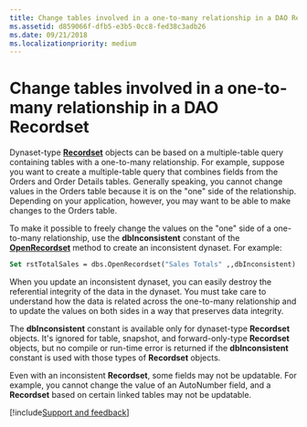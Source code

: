 ```yaml
---
title: Change tables involved in a one-to-many relationship in a DAO Recordset
ms.assetid: d859066f-dfb5-e3b5-0cc8-fed38c3adb26
ms.date: 09/21/2018
ms.localizationpriority: medium
---
```



# Change tables involved in a one-to-many relationship in a DAO Recordset

Dynaset-type **[Recordset](../../../api/overview/Access.md)** objects can be based on a multiple-table query containing tables with a one-to-many relationship. For example, suppose you want to create a multiple-table query that combines fields from the Orders and Order Details tables. Generally speaking, you cannot change values in the Orders table because it is on the "one" side of the relationship. Depending on your application, however, you may want to be able to make changes to the Orders table.

To make it possible to freely change the values on the "one" side of a one-to-many relationship, use the **dbInconsistent** constant of the **[OpenRecordset](../../../api/overview/Access.md)** method to create an inconsistent dynaset. For example:

```vb
Set rstTotalSales = dbs.OpenRecordset("Sales Totals" ,,dbInconsistent)
```

When you update an inconsistent dynaset, you can easily destroy the referential integrity of the data in the dynaset. You must take care to understand how the data is related across the one-to-many relationship and to update the values on both sides in a way that preserves data integrity.

The **dbInconsistent** constant is available only for dynaset-type **Recordset** objects. It's ignored for table, snapshot, and forward-only-type **Recordset** objects, but no compile or run-time error is returned if the **dbInconsistent** constant is used with those types of **Recordset** objects.

Even with an inconsistent **Recordset**, some fields may not be updatable. For example, you cannot change the value of an AutoNumber field, and a **Recordset** based on certain linked tables may not be updatable.

[!include[Support and feedback](~/includes/feedback-boilerplate.md)]